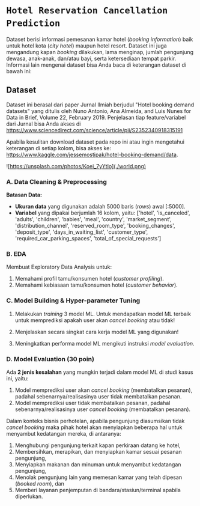 #  ``Hotel Reservation Cancellation Prediction``

Dataset berisi informasi pemesanan kamar hotel (*booking information*) baik untuk hotel kota (*city hotel*) maupun hotel resort. Dataset ini juga mengandung kapan *booking* dilakukan, lama menginap, jumlah pengunjung dewasa, anak-anak, dan/atau bayi, serta ketersediaan tempat parkir. Informasi lain mengenai dataset bisa Anda baca di keterangan dataset di bawah ini:

## **Dataset**

Dataset ini berasal dari paper Jurnal Ilmiah berjudul "Hotel booking demand datasets" yang ditulis oleh Nuno Antonio, Ana Almeida, and Luis Nunes for Data in Brief, Volume 22, February 2019. Penjelasan tiap feature/variabel dari Jurnal bisa Anda akses di  https://www.sciencedirect.com/science/article/pii/S2352340918315191

Apabila kesulitan download dataset pada repo ini atau ingin mengetahui keterangan di setiap kolom, bisa akses ke: https://www.kaggle.com/jessemostipak/hotel-booking-demand/data. 

![https://unsplash.com/photos/Koei_7yYtIo](./world.png)

### **A. Data Cleaning & Preprocessing**

__Batasan Data:__
* __Ukuran data__ yang digunakan adalah 5000 baris (_rows_) awal [:5000].
* __Variabel__ yang dipakai berjumlah 16 kolom, yaitu: ['hotel', 'is_canceled', 'adults', 'children', 'babies', 'meal', 'country', 'market_segment', 'distribution_channel', 'reserved_room_type', 'booking_changes', 'deposit_type', 'days_in_waiting_list', 'customer_type', 'required_car_parking_spaces', 'total_of_special_requests']

### **B. EDA** 
Membuat Exploratory Data Analysis untuk:
1) Memahami profil tamu/konsumen hotel (_customer profiling_).
2) Memahami kebiasaan tamu/konsumen hotel (_customer behavior_).

### **C. Model Building & Hyper-parameter Tuning** 
1) Melakukan _training_ 3  model ML. Untuk mendapatkan model ML terbaik untuk memprediksi apakah user akan *cancel booking* atau tidak! 

2) Menjelaskan secara singkat cara kerja model ML yang digunakan!

3) Meningkatkan performa model ML mengikuti instruksi *model evaluation*. 

### **D. Model Evaluation** (30 poin)
Ada **2 jenis kesalahan** yang mungkin terjadi dalam model ML di studi kasus ini, yaitu:
1. Model memprediksi user akan *cancel booking* (membatalkan pesanan), padahal sebenarnya/realisasinya user tidak membatalkan pesanan.
2. Model memprediksi user tidak membatalkan pesanan, padahal sebenarnya/realisasinya user *cancel booking* (membatalkan pesanan).

Dalam konteks bisnis perhotelan, apabila pengunjung diasumsikan tidak *cancel booking* maka pihak hotel akan menyiapkan beberapa hal untuk menyambut kedatangan mereka, di antaranya:
1. Menghubungi pengunjung terkait kapan perkiraan datang ke hotel,
2. Membersihkan, merapikan, dan menyiapkan kamar sesuai pesanan pengunjung,
3. Menyiapkan makanan dan minuman untuk menyambut kedatangan pengunjung,
4. Menolak pengunjung lain yang memesan kamar yang telah dipesan (*booked room*), dan
5. Memberi layanan penjemputan di bandara/stasiun/terminal apabila diperlukan.